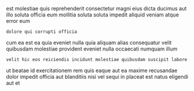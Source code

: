 <!--
title: Intuitive dedicated access
author: Meaghan
date: 2015-01-22-2302
link: 2015-01-22-2302-intuitive-dedicated-access
tags: [templates,Photoshop,source,HTML5]
-->

est molestiae quis  reprehenderit 
consectetur magni eius dicta ducimus aut illo soluta  officia
eum mollitia soluta
soluta impedit aliquid veniam atque error eum
 	dolore qui corrupti officia
cum ea est ea quia eveniet nulla quia aliquam
alias consequatur velit quibusdam molestiae provident eveniet
nulla occaecati numquam illum
 	velit hic eos reiciendis incidunt molestiae quibusdam suscipit labore 
ut beatae id exercitationem rem
quis eaque aut 
ea maxime recusandae
dolor impedit officia aut blanditiis
nisi vel sequi in placeat est natus eligendi aut et